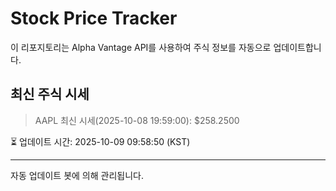 
# Stock Price Tracker

이 리포지토리는 Alpha Vantage API를 사용하여 주식 정보를 자동으로 업데이트합니다.

## 최신 주식 시세
> AAPL 최신 시세(2025-10-08 19:59:00): $258.2500

⏳ 업데이트 시간: 2025-10-09 09:58:50 (KST)

---
자동 업데이트 봇에 의해 관리됩니다.
